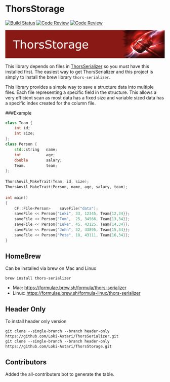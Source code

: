 # ThorsStorage

[![Build Status](https://travis-ci.org/Loki-Astari/ThorsStorage.svg?branch=master)](https://travis-ci.org/Loki-Astari/ThorsStorage)
[![Code Review](http://www.zomis.net/codereview/shield/?qid=240341)](http://codereview.stackexchange.com/q/240341/507)
[![Code Review](http://www.zomis.net/codereview/shield/?qid=240825)](http://codereview.stackexchange.com/q/240825/507)

![ThorStream](img/storage.jpg)

This library depends on files in [ThorsSerializer](https://github.com/Loki-Astari/ThorsSerializer) so you must have this installed first. The easiest way to get ThorsSerializer and this project is simply to install the brew library `thors-serializer`.

This library provides a simple way to save a structure data into multiple files. Each file representing a specific field in the structure. This allows a very efficient scan as most data has a fixed size and variable sized data has a specific index created for the column file.

###Example

````c++
class Team {
    int id;
    int size;
};
class Person {
    std::string   name;
    int           age;
    double        salary;
    Team.         team;
};

ThorsAnvil_MakeTrait(Team, id, size);
ThorsAnvil_MakeTrait(Person, name, age, salary, team);

int main()
{
    CF::File<Person>    saveFile("data");
    saveFile << Person{"Loki", 33, 12345, Team{12,34}};
    saveFile << Person{"Tom",  25, 34566, Team{13,34}};
    saveFile << Person{"Luke", 45, 43125, Team{14,34}};
    saveFile << Person{"John", 32, 43895, Team{15,34}};
    saveFile << Person{"Pete", 18, 43111, Team{16,34}};
}
````


## HomeBrew

Can be installed via brew on Mac and Linux

    brew install thors-serializer

* Mac: https://formulae.brew.sh/formula/thors-serializer
* Linux: https://formulae.brew.sh/formula-linux/thors-serializer

## Header Only

To install header only version

    git clone --single-branch --branch header-only https://github.com/Loki-Astari/ThorsSerializer.git
    git clone --single-branch --branch header-only https://github.com/Loki-Astari/ThorsStorage.git

## Contributors

Added the all-contributers bot to generate the table.



